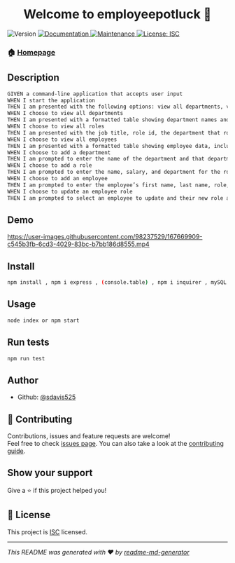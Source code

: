 <h1 align="center">Welcome to employeepotluck 👋</h1>
<p>
  <img alt="Version" src="https://img.shields.io/badge/version-1.0.0-blue.svg?cacheSeconds=2592000" />
  <a href="https://github.com/sdavis525/employeePotluck#readme" target="_blank">
    <img alt="Documentation" src="https://img.shields.io/badge/documentation-yes-brightgreen.svg" />
  </a>
  <a href="https://github.com/sdavis525/employeePotluck/graphs/commit-activity" target="_blank">
    <img alt="Maintenance" src="https://img.shields.io/badge/Maintained%3F-yes-green.svg" />
  </a>
  <a href="https://github.com/sdavis525/employeePotluck/blob/master/LICENSE" target="_blank">
    <img alt="License: ISC" src="https://img.shields.io/github/license/sdavis525/employeepotluck" />
  </a>
</p>

### 🏠 [Homepage](https://github.com/sdavis525/employeePotluck#readme)


## Description
```sh
GIVEN a command-line application that accepts user input
WHEN I start the application
THEN I am presented with the following options: view all departments, view all roles, view all employees, add a department, add a role, add an employee, and update an employee role
WHEN I choose to view all departments
THEN I am presented with a formatted table showing department names and department ids
WHEN I choose to view all roles
THEN I am presented with the job title, role id, the department that role belongs to, and the salary for that role
WHEN I choose to view all employees
THEN I am presented with a formatted table showing employee data, including employee ids, first names, last names, job titles, departments, salaries, and managers that the employees report to
WHEN I choose to add a department
THEN I am prompted to enter the name of the department and that department is added to the database
WHEN I choose to add a role
THEN I am prompted to enter the name, salary, and department for the role and that role is added to the database
WHEN I choose to add an employee
THEN I am prompted to enter the employee’s first name, last name, role, and manager, and that employee is added to the database
WHEN I choose to update an employee role
THEN I am prompted to select an employee to update and their new role and this information is updated in the database
```


## Demo 




https://user-images.githubusercontent.com/98237529/167669909-c545b3fb-6cd3-4029-83bc-b7bb186d8555.mp4




## Install

```sh
npm install , npm i express , (console.table) , npm i inquirer , mySQL , mySQL2
```

## Usage

```sh
node index or npm start
```

## Run tests

```sh
npm run test
```

## Author

* Github: [@sdavis525](https://github.com/sdavis525)

## 🤝 Contributing

Contributions, issues and feature requests are welcome!<br />Feel free to check [issues page](https://github.com/sdavis525/employeePotluck/issues). You can also take a look at the [contributing guide](https://github.com/sdavis525/employeePotluck/blob/master/CONTRIBUTING.md).

## Show your support

Give a ⭐️ if this project helped you!

## 📝 License

This project is [ISC](https://github.com/sdavis525/employeePotluck/blob/master/LICENSE) licensed.

***
_This README was generated with ❤️ by [readme-md-generator](https://github.com/kefranabg/readme-md-generator)_
